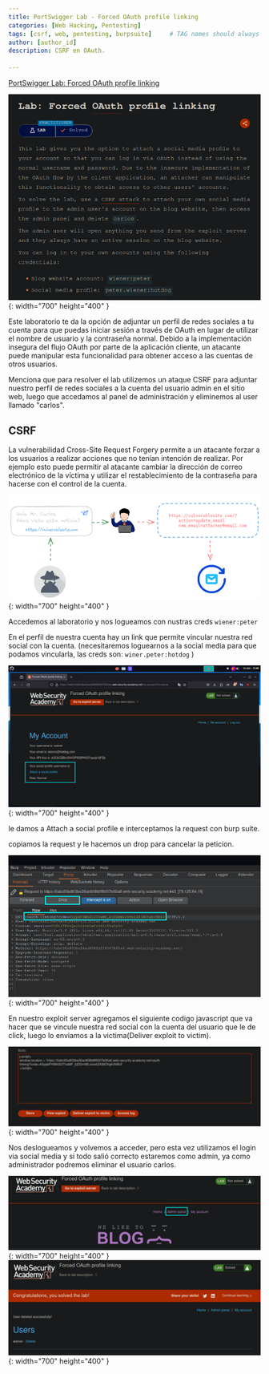 ```yaml
---
title: PortSwigger Lab - Forced OAuth profile linking
categories: [Web Hacking, Pentesting]
tags: [csrf, web, pentesting, burpsuite]     # TAG names should always be lowercase
author: [author_id]    
description: CSRF en OAuth.

---
```


[PortSwigger Lab: Forced OAuth profile linking](https://portswigger.net/web-security/oauth/lab-oauth-forced-oauth-profile-linking)

![Desktop View](assets/img/20240614114943.png){: width="700" height="400" }

Este laboratorio te da la opción de adjuntar un perfil de redes sociales a tu cuenta para que puedas iniciar sesión a través de OAuth en lugar de utilizar el nombre de usuario y la contraseña normal. Debido a la implementación insegura del flujo OAuth por parte de la aplicación cliente, un atacante puede manipular esta funcionalidad para obtener acceso a las cuentas de otros usuarios.

Menciona que para resolver el lab utilizemos un ataque CSRF para adjuntar nuestro perfil de redes sociales a la cuenta del usuario admin en el sitio web, luego que accedamos al panel de administración y eliminemos al user llamado "carlos".

## CSRF

La vulnerabilidad Cross-Site Request Forgery permite a un atacante forzar a los usuarios a realizar acciones que no tenían intención de realizar. Por ejemplo esto puede permitir al atacante cambiar la dirección de correo electrónico de la víctima y utilizar el restablecimiento de la contraseña para hacerse con el control de la cuenta.

![Desktop View](assets/img/csrf.png){: width="700" height="400" }

Accedemos al laboratorio y nos logueamos con nustras creds `wiener:peter`

En el perfil de nuestra cuenta hay un link que permite vincular nuestra red social con la cuenta.
(necesitaremos loguearnos a la social media para que podamos vincularla, las creds son:  `winer.peter:hotdog` )

![Desktop View](assets/img/20240614134842.png){: width="700" height="400" }

le damos a Attach a social profile e interceptamos la request con burp suite.

copiamos la request y le hacemos un drop para cancelar la peticion.

![Desktop View](assets/img/20240614140254.png){: width="700" height="400" }

En nuestro exploit server agregamos el siguiente codigo javascript que va hacer que se vincule nuestra red social con la cuenta del usuario que le de click, luego lo enviamos a la victima(Deliver exploit to victim).

![Desktop View](assets/img/20240614141048.png){: width="700" height="400" }

Nos deslogueamos y volvemos a acceder, pero esta vez utilizamos el login via social media y si todo salió correcto estaremos como admin, ya como administrador podremos eliminar el usuario carlos. 

![Desktop View](assets/img/20240614141131.png){: width="700" height="400" }
![Desktop View](assets/img/20240614141207.png){: width="700" height="400" }



